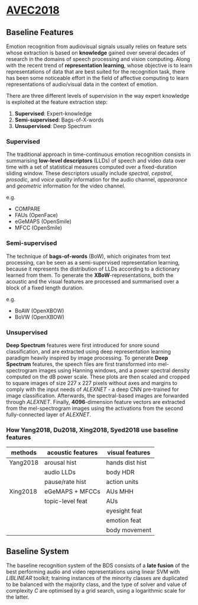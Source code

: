 # [AVEC2018](https://sites.google.com/view/avec2018/home)


## Baseline Features

Emotion recognition from audiovisual signals usually relies on feature sets whose extraction is based on __knowledge__ gained over several decades of research in the domains of speech processing and vision computing. Along with the recent trend of __representation learning__, whose objective is to learn representations of data that are best suited for the recognition task, there has been some noticeable effort in the field of affective computing to learn representations of audio/visual data in the context of emotion.

There are three different levels of supervision in the way expert knowledge is exploited at the feature extraction step:
1. __Supervised__: Expert-knowledge
2. __Semi-supervised__: Bags-of-X-words
3. __Unsupervised__: Deep Spectrum


### Supervised

The traditional approach in time-continuous emotion recognition consists in summarising __low-level descriptors__ (LLDs) of speech and video data over time with a set of statistical measures computed over a fixed-duration sliding window. These descriptors usually include _spectral_, _cepstral_, _prosodic_, and _voice quality_ information for the audio channel, _appearance_ and _geometric_ information for the video channel. 

e.g.
* COMPARE
* FAUs (OpenFace)
* eGeMAPS (OpenSmile)
* MFCC (OpenSmile)


### Semi-supervised 

The technique of __bags-of-words__ (BoW), which originates from text processing, can be seen as a semi-supervised representation learning, because it represents the distribution of LLDs according to a dictionary learned from them. To generate the __XBoW__-representations, both the acoustic and the visual features are processed and summarised over a block of a fixed length duration.

e.g.
* BoAW (OpenXBOW)
* BoVW (OpenXBOW)


### Unsupervised

__Deep Spectrum__ features were first introduced for snore sound classification, and are extracted using deep representation learning paradigm heavily inspired by image processing. To generate __Deep Spectrum__ features, the speech files are first transformed into mel-spectrogram images using Hanning windows, and a power spectral density computed on the dB power scale. These plots are then scaled and cropped to square images of size 227 x 227 pixels without axes and margins to comply with the input needs of _ALEXNET_ - a deep CNN pre-trained for image classification. Afterwards, the spectral-based images are forwarded through _ALEXNET_. Finally, __4096__-dimension feature vectors are extracted from the mel-spectrogram images using the activations from the second fully-connected layer of _ALEXNET_. 


### How Yang2018, Du2018, Xing2018, Syed2018 use baseline features


| methods  | acoustic features | visual features |
| --       | --                | --              |
| Yang2018 | arousal hist      | hands dist hist |
|          | audio LLDs        | body HDR        |
|          | pause/rate hist   | action units    |
| Xing2018 | eGeMAPS + MFCCs   | AUs MHH         |
|          | topic-level feat  | AUs             |
|          |                   | eyesight feat   |
|          |                   | emotion feat    |
|          |                   | body movement   |


## Baseline System

The baseline recognition system of the BDS consists of a __late fusion__ of the best performing audio and video representations using linear SVM with _LIBLINEAR_ toolkit; training instances of the minority classes are duplicated to be balanced with the majority class, and the type of solver and value of complexity _C_ are optimised by a grid search, using a logarithmic scale for the latter.

